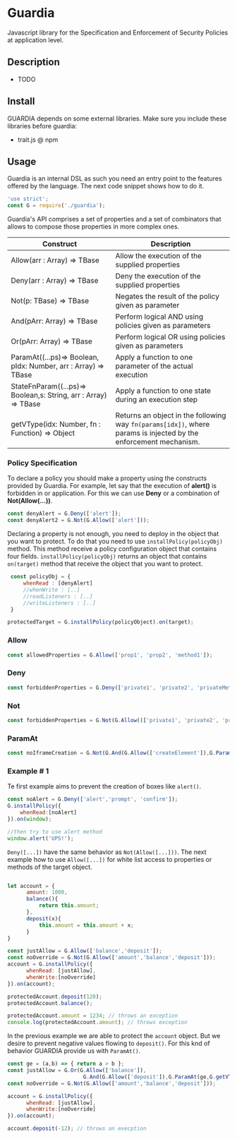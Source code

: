 # Guardia

Javascript library for the Specification and Enforcement of Security Policies at application level.

## Description
- TODO

## Install
GUARDIA depends on some external libraries. Make sure you include these libraries before guardia:

- trait.js @ npm

## Usage

Guardia is an internal DSL as such you need an entry point to the features offered by the language. The next code snippet shows how to do it.

```javascript
'use strict';
const G = require('./guardia');
```
Guardia's API comprises a set of properties and a set of combinators that allows to compose those properties in more complex ones.

Construct | Description
-----------------------------------------|-----------------------------------------------------
Allow(arr : Array<String>) => TBase | Allow the execution of the supplied properties 
Deny(arr :  Array<String>) => TBase | Deny the execution of the supplied properties 
Not(p:  TBase) => TBase | Negates the result of the policy given as parameter
And(pArr:  Array<TBase>) => TBase | Perform logical AND using policies given as parameters
Or(pArr:  Array<TBase>) => TBase | Perform logical OR using policies given as parameters  
ParamAt((...ps)=> Boolean, pIdx: Number, arr :  Array<Any>) => TBase | Apply a function to one parameter of the actual execution 
StateFnParam((...ps)=> Boolean,s:  String, arr :  Array<Any>) => TBase | Apply a function to one state during an execution step
getVType(idx: Number, fn : Function) => Object | Returns an object in the following way ```fn(params[idx])```, where params is injected by the enforcement mechanism.

### Policy Specification
To declare a policy you should make a property using the constructs provided by Guardia. For example, let say that the execution of **alert()** is forbidden in or application. For this we can use **Deny** or a combination of **Not(Allow(...))**.

```javascript
const denyAlert = G.Deny(['alert']);
const denyAlert2 = G.Not(G.Allow(['alert']));
```
Declaring a property is not enough, you need to deploy in the object that you want to protect. To do that you need to use `installPolicy(policyObj)` method. This method receive a policy configuration object that contains four fields. `installPolicy(policyObj)` returns an object that contains `on(target)` method that receive the object that you want to protect.

```javascript
 const policyObj = {
     whenRead : [denyAlert]
     //whenWrite : [..]
     //readListeners : [..]
     //writeListeners : [..]
 }

protectedTarget = G.installPolicy(policyObject).on(target);
```

### Allow

```javascript
const allowedProperties = G.Allow(['prop1', 'prop2', 'method1']);
```
### Deny

```javascript
const forbiddenProperties = G.Deny(['private1', 'private2', 'privateMethod1']);
```
### Not

```javascript
const forbiddenProperties = G.Not(G.Allow((['private1', 'private2', 'privateMethod1']));
```
### ParamAt

```javascript
const noIframeCreation = G.Not(G.And(G.Allow(['createElement']),G.ParamAt(equals, G.getVType(0, String),'iframe')));
```

### Example # 1
Te first example aims to prevent the creation of boxes like ```alert()```.
 
 ```javascript
 const noAlert = G.Deny(['alert','prompt', 'confirm']);
 G.installPolicy({
     whenRead:[noAlert]
 }).on(window);

//then try to use alert method
window.alert('UPS!');
 ```
 ```Deny([...])``` have the same behavior as ```Not(Allow([...]))```. The next example how to use  ```Allow([...])``` for white list access to properties or methods of the target object.

```javascript

let account = {
      amount: 1000,
      balance(){
          return this.amount;
      },
      deposit(x){
          this.amount = this.amount + x;
      }
}

const justAllow = G.Allow(['balance','deposit']);
const noOverride = G.Not(G.Allow(['amount','balance','deposit']));
account = G.installPolicy({
      whenRead: [justAllow],
      whenWrite:[noOverride]
}).on(account);

protectedAccount.deposit(120);
protectedAccount.balance();

protectedAccount.amount = 1234; // throws an exception
console.log(protectedAccount.amount); // throws exception

```
In the previous example we are able to protect the ```account``` object. But we desire to prevent negative values flowing to ```deposit()```. For this knd of behavior GUARDIA provide us with ```ParamAt()```.

```javascript
const ge = (a,b) => { return a > b };
const justAllow = G.Or(G.Allow(['balance']),
                        G.And(G.Allow(['deposit']),G.ParamAt(ge,G.getVType(0,Number),0)));
const noOverride = G.Not(G.Allow(['amount','balance','deposit']));

account = G.installPolicy({
      whenRead: [justAllow],
      whenWrite:[noOverride]
}).on(account);

account.deposit(-12); // throws an execption
```
